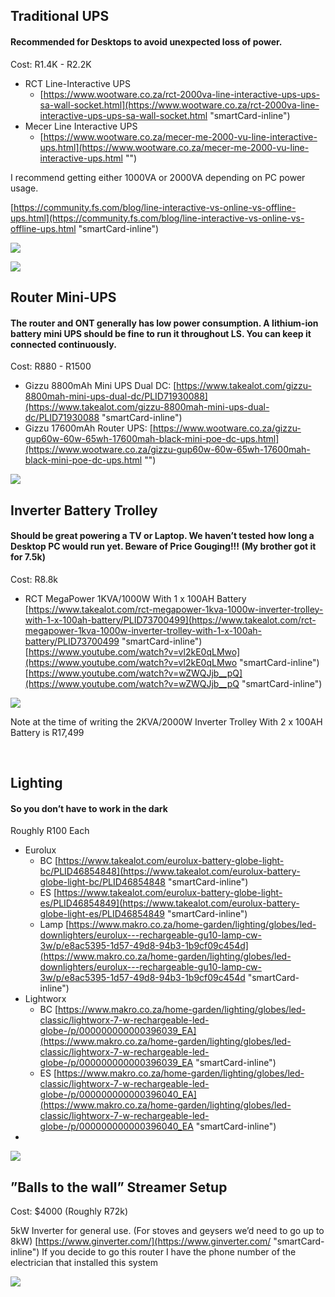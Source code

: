 ## Traditional UPS

#### Recommended for Desktops to avoid unexpected loss of power.

Cost: R1.4K - R2.2K

- RCT Line-Interactive UPS
  - [https://www.wootware.co.za/rct-2000va-line-interactive-ups-ups-sa-wall-socket.html](https://www.wootware.co.za/rct-2000va-line-interactive-ups-ups-sa-wall-socket.html "smartCard-inline")
- Mecer Line Interactive UPS
  - [https://www.wootware.co.za/mecer-me-2000-vu-line-interactive-ups.html](https://www.wootware.co.za/mecer-me-2000-vu-line-interactive-ups.html "‌")

I recommend getting either 1000VA or 2000VA depending on PC power usage.

[https://community.fs.com/blog/line-interactive-vs-online-vs-offline-ups.html](https://community.fs.com/blog/line-interactive-vs-online-vs-offline-ups.html "smartCard-inline")

![](https://trello.com/1/cards/63dbd12e5e9653ad13237f23/attachments/63eea084119c3a10b583e45a/download/image.png)

![](https://trello.com/1/cards/63dbd12e5e9653ad13237f23/attachments/63eea0b4c50e7bdc176a7cb6/download/image.png)

## Router Mini-UPS

#### The router and ONT generally has low power consumption. A lithium-ion battery mini UPS should be fine to run it throughout LS. You can keep it connected continuously.

Cost: R880 - R1500

- Gizzu 8800mAh Mini UPS Dual DC: [https://www.takealot.com/gizzu-8800mah-mini-ups-dual-dc/PLID71930088](https://www.takealot.com/gizzu-8800mah-mini-ups-dual-dc/PLID71930088 "smartCard-inline")
- Gizzu 17600mAh Router UPS: [https://www.wootware.co.za/gizzu-gup60w-60w-65wh-17600mah-black-mini-poe-dc-ups.html](https://www.wootware.co.za/gizzu-gup60w-60w-65wh-17600mah-black-mini-poe-dc-ups.html "‌")

[![](https://trello.com/1/cards/63dbd12e5e9653ad13237f23/attachments/63ee9f4016dacc7d3093c2a4/download/image.png)](https://raw.githubusercontent.com/ceasius/loadshedding-solutions/main/image%20(1).png)

## Inverter Battery Trolley

#### Should be great powering a TV or Laptop. We haven’t tested how long a Desktop PC would run yet. Beware of Price Gouging!!! (My brother got it for 7.5k)

Cost: R8.8k

- RCT MegaPower 1KVA/1000W With 1 x 100AH Battery [https://www.takealot.com/rct-megapower-1kva-1000w-inverter-trolley-with-1-x-100ah-battery/PLID73700499](https://www.takealot.com/rct-megapower-1kva-1000w-inverter-trolley-with-1-x-100ah-battery/PLID73700499 "smartCard-inline")
  [https://www.youtube.com/watch?v=vl2kE0qLMwo](https://www.youtube.com/watch?v=vl2kE0qLMwo "smartCard-inline")
  [https://www.youtube.com/watch?v=wZWQJjb__pQ](https://www.youtube.com/watch?v=wZWQJjb__pQ "smartCard-inline")

![](https://trello.com/1/cards/63dbd12e5e9653ad13237f23/attachments/63eea051904635593e6f8d0c/download/RCT.png)

Note at the time of writing the 2KVA/2000W Inverter Trolley With 2 x 100AH Battery is R17,499

‌

## Lighting

#### So you don’t have to work in the dark

Roughly R100 Each

- Eurolux
  - BC [https://www.takealot.com/eurolux-battery-globe-light-bc/PLID46854848](https://www.takealot.com/eurolux-battery-globe-light-bc/PLID46854848 "smartCard-inline")
  - ES [https://www.takealot.com/eurolux-battery-globe-light-es/PLID46854849](https://www.takealot.com/eurolux-battery-globe-light-es/PLID46854849 "smartCard-inline")
  - Lamp [https://www.makro.co.za/home-garden/lighting/globes/led-downlighters/eurolux---rechargeable-gu10-lamp-cw-3w/p/e8ac5395-1d57-49d8-94b3-1b9cf09c454d](https://www.makro.co.za/home-garden/lighting/globes/led-downlighters/eurolux---rechargeable-gu10-lamp-cw-3w/p/e8ac5395-1d57-49d8-94b3-1b9cf09c454d "smartCard-inline")
- Lightworx
  - BC [https://www.makro.co.za/home-garden/lighting/globes/led-classic/lightworx-7-w-rechargeable-led-globe-/p/000000000000396039_EA](https://www.makro.co.za/home-garden/lighting/globes/led-classic/lightworx-7-w-rechargeable-led-globe-/p/000000000000396039_EA "smartCard-inline")
  - ES [https://www.makro.co.za/home-garden/lighting/globes/led-classic/lightworx-7-w-rechargeable-led-globe-/p/000000000000396040_EA](https://www.makro.co.za/home-garden/lighting/globes/led-classic/lightworx-7-w-rechargeable-led-globe-/p/000000000000396040_EA "smartCard-inline")
- ‌

![](https://trello.com/1/cards/63dbd12e5e9653ad13237f23/attachments/63eea259e935746dc4b2e03c/download/image.png)

## ”Balls to the wall” Streamer Setup

Cost: $4000 (Roughly  R72k)

5kW Inverter for general use.
(For stoves and geysers we’d need to go up to 8kW)
[https://www.ginverter.com/](https://www.ginverter.com/ "smartCard-inline")
If you decide to go this router I have the phone number of the electrician that installed this system

![](https://trello.com/1/cards/63dbd12e5e9653ad13237f23/attachments/63ee9dc1e7f923a8b376d2cb/download/image.png)
